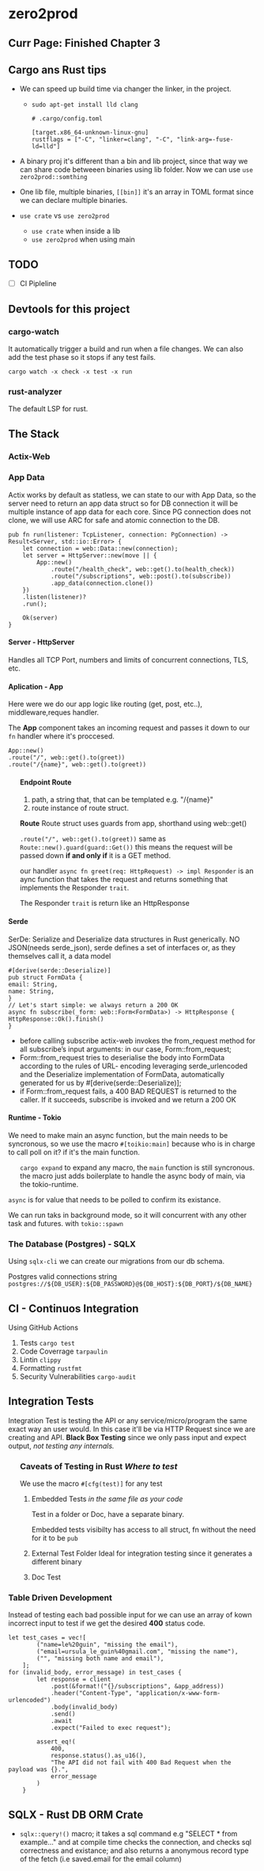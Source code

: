 # zero2prod

## Curr Page: Finished Chapter 3

## Cargo ans Rust tips

- We can speed up build time via changer the linker, in the project.

  - `sudo apt-get install lld clang`
  <ul>

  ```
  # .cargo/config.toml

  [target.x86_64-unknown-linux-gnu]
  rustflags = ["-C", "linker=clang", "-C", "link-arg=-fuse-ld=lld"]

  ```

  </ul>

- A binary proj it's different than a bin and lib project, since that way we can share code betweeen binaries using lib folder. Now we can use `use zero2prod::somthing`
- One lib file, multiple binaries, `[[bin]]` it's an array in TOML format since we can declare multiple binaries.

- `use crate` vs `use zero2prod`

  - `use crate` when inside a lib
  - `use zero2prod` when using main

## TODO

- [ ] CI Pipleline

## Devtools for this project

### cargo-watch

It automatically trigger a build and run when a file changes. We can also add the test phase so it stops if any test fails.

`cargo watch -x check -x test -x run`

### rust-analyzer

The default LSP for rust.

## The Stack

### Actix-Web

### App Data

Actix works by default as statless, we can state to our with App Data, so the server need to return an app data struct so for DB connection it will be multiple instance of app data for each core. Since PG connection does not clone, we will use ARC for safe and atomic connection to the DB.

```
pub fn run(listener: TcpListener, connection: PgConnection) -> Result<Server, std::io::Error> {
    let connection = web::Data::new(connection);
    let server = HttpServer::new(move || {
        App::new()
            .route("/health_check", web::get().to(health_check))
            .route("/subscriptions", web::post().to(subscribe))
            .app_data(connection.clone())
    })
    .listen(listener)?
    .run();

    Ok(server)
}

```

#### **Server - HttpServer**

Handles all TCP Port, numbers and limits of concurrent connections, TLS, etc.

#### **Aplication - App**

Here were we do our app logic like routing (get, post, etc..), middleware,reques handler.

The **App** component takes an incoming request and passes it down to our `fn` handler where it's proccesed.

```
App::new()
.route("/", web::get().to(greet))
.route("/{name}", web::get().to(greet))
```

<ul>

#### Endpoint Route

1. path, a string that, that can be templated e.g. "/{name}"
2. route instance of route struct.

**Route**
Route struct uses guards from app, shorthand using web::get()

`.route("/", web::get().to(greet))` same as `Route::new().guard(guard::Get())` this means the request will be passed down **if and only if** it is a GET method.

our handler `async fn greet(req: HttpRequest) -> impl Responder` is an aync function that takes the request and returns something that implements the Responder `trait`.

The Responder `trait` is return like an HttpResponse

</ul>

#### **Serde**

SerDe: Serialize and Deserialize data structures in Rust generically. NO JSON(needs serde_json), serde defines a set of interfaces or, as they themselves call it, a data model

```
#[derive(serde::Deserialize)]
pub struct FormData {
email: String,
name: String,
}
// Let's start simple: we always return a 200 OK
async fn subscribe(_form: web::Form<FormData>) -> HttpResponse {
HttpResponse::Ok().finish()
}
```

- before calling subscribe actix-web invokes the from_request method for all subscribe’s
  input arguments: in our case, Form::from_request;
- Form::from_request tries to deserialise the body into FormData according to the rules of URL-
  encoding leveraging serde_urlencoded and the Deserialize implementation of FormData,
  automatically generated for us by #[derive(serde::Deserialize)];
- if Form::from_request fails, a 400 BAD REQUEST is returned to the caller. If it succeeds,
  subscribe is invoked and we return a 200 OK

#### **Runtime - Tokio**

We need to make main an async function, but the main needs to be syncronous, so we use the macro `#[toikio:main]` because who is in charge to call poll on it? if it's the main function.

<ul>

`cargo expand` to expand any macro, the `main` function is still syncronous. the macro just adds boilerplate to handle the async body of main, via the tokio-runtime.

</ul>

`async` is for value that needs to be polled to confirm its existance.

We can run taks in background mode, so it will concurrent with any other task and futures. with `tokio::spawn`

### The Database (Postgres) - SQLX

Using `sqlx-cli` we can create our migrations from our db schema.

Postgres valid connections string `postgres://${DB_USER}:${DB_PASSWORD}@${DB_HOST}:${DB_PORT}/${DB_NAME}`

## CI - Continuos Integration

Using GitHub Actions

1. Tests `cargo test`
2. Code Coverrage `tarpaulin`
3. Lintin `clippy`
4. Formatting `rustfmt`
5. Security Vulnerabilities `cargo-audit`

## Integration Tests

Integration Test is testing the API or any service/micro/program the same exact way an user would. In this case it'll be via HTTP Request since we are creating and API. **Black Box Testing** since we only pass input and expect output, _not testing any internals._

<ul>

### Caveats of Testing in Rust _Where to test_

We use the macro `#[cfg(test)]` for any test

1. Embedded Tests _in the same file as your code_

   Test in a folder or Doc, have a separate binary.

   Embedded tests visibilty has access to all struct, fn without the need for it to be `pub`

2. External Test Folder
   Ideal for integration testing since it generates a different binary
3. Doc Test
</ul>

### Table Driven Development

Instead of testing each bad possible input for we can use an array of kown incorrect input to test if we get the desired **400** status code.

```
let test_cases = vec![
        ("name=le%20guin", "missing the email"),
        ("email=ursula_le_guin%40gmail.com", "missing the name"),
        ("", "missing both name and email"),
    ];
for (invalid_body, error_message) in test_cases {
        let response = client
            .post(&format!("{}/subscriptions", &app_address))
            .header("Content-Type", "application/x-www-form-urlencoded")
            .body(invalid_body)
            .send()
            .await
            .expect("Failed to exec request");

        assert_eq!(
            400,
            response.status().as_u16(),
            "The API did not fail with 400 Bad Request when the payload was {}.",
            error_message
        )
    }
```

## SQLX - Rust DB ORM Crate

- `sqlx::query!()` macro; it takes a sql command e.g "SELECT \* from example..." and at compile time checks the connection, and checks sql correctness and existance; and also returns a anonymous record type of the fetch (i.e saved.email for the email column)
